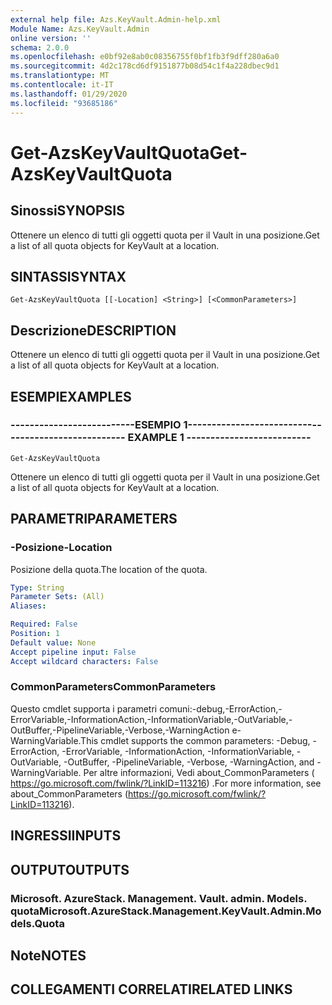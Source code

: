 ```yaml
---
external help file: Azs.KeyVault.Admin-help.xml
Module Name: Azs.KeyVault.Admin
online version: ''
schema: 2.0.0
ms.openlocfilehash: e0bf92e8ab0c08356755f0bf1fb3f9dff280a6a0
ms.sourcegitcommit: 4d2c178cd6df9151877b08d54c1f4a228dbec9d1
ms.translationtype: MT
ms.contentlocale: it-IT
ms.lasthandoff: 01/29/2020
ms.locfileid: "93685186"
---
```

# <span data-ttu-id="eaa23-101">Get-AzsKeyVaultQuota</span><span class="sxs-lookup"><span data-stu-id="eaa23-101">Get-AzsKeyVaultQuota</span></span>

## <span data-ttu-id="eaa23-102">Sinossi</span><span class="sxs-lookup"><span data-stu-id="eaa23-102">SYNOPSIS</span></span>
<span data-ttu-id="eaa23-103">Ottenere un elenco di tutti gli oggetti quota per il Vault in una posizione.</span><span class="sxs-lookup"><span data-stu-id="eaa23-103">Get a list of all quota objects for KeyVault at a location.</span></span>

## <span data-ttu-id="eaa23-104">SINTASSI</span><span class="sxs-lookup"><span data-stu-id="eaa23-104">SYNTAX</span></span>

```
Get-AzsKeyVaultQuota [[-Location] <String>] [<CommonParameters>]
```

## <span data-ttu-id="eaa23-105">Descrizione</span><span class="sxs-lookup"><span data-stu-id="eaa23-105">DESCRIPTION</span></span>
<span data-ttu-id="eaa23-106">Ottenere un elenco di tutti gli oggetti quota per il Vault in una posizione.</span><span class="sxs-lookup"><span data-stu-id="eaa23-106">Get a list of all quota objects for KeyVault at a location.</span></span>

## <span data-ttu-id="eaa23-107">ESEMPI</span><span class="sxs-lookup"><span data-stu-id="eaa23-107">EXAMPLES</span></span>

### <span data-ttu-id="eaa23-108">--------------------------ESEMPIO 1--------------------------</span><span class="sxs-lookup"><span data-stu-id="eaa23-108">-------------------------- EXAMPLE 1 --------------------------</span></span>
```
Get-AzsKeyVaultQuota
```

<span data-ttu-id="eaa23-109">Ottenere un elenco di tutti gli oggetti quota per il Vault in una posizione.</span><span class="sxs-lookup"><span data-stu-id="eaa23-109">Get a list of all quota objects for KeyVault at a location.</span></span>

## <span data-ttu-id="eaa23-110">PARAMETRI</span><span class="sxs-lookup"><span data-stu-id="eaa23-110">PARAMETERS</span></span>

### <span data-ttu-id="eaa23-111">-Posizione</span><span class="sxs-lookup"><span data-stu-id="eaa23-111">-Location</span></span>
<span data-ttu-id="eaa23-112">Posizione della quota.</span><span class="sxs-lookup"><span data-stu-id="eaa23-112">The location of the quota.</span></span>

```yaml
Type: String
Parameter Sets: (All)
Aliases: 

Required: False
Position: 1
Default value: None
Accept pipeline input: False
Accept wildcard characters: False
```

### <span data-ttu-id="eaa23-113">CommonParameters</span><span class="sxs-lookup"><span data-stu-id="eaa23-113">CommonParameters</span></span>
<span data-ttu-id="eaa23-114">Questo cmdlet supporta i parametri comuni:-debug,-ErrorAction,-ErrorVariable,-InformationAction,-InformationVariable,-OutVariable,-OutBuffer,-PipelineVariable,-Verbose,-WarningAction e-WarningVariable.</span><span class="sxs-lookup"><span data-stu-id="eaa23-114">This cmdlet supports the common parameters: -Debug, -ErrorAction, -ErrorVariable, -InformationAction, -InformationVariable, -OutVariable, -OutBuffer, -PipelineVariable, -Verbose, -WarningAction, and -WarningVariable.</span></span> <span data-ttu-id="eaa23-115">Per altre informazioni, Vedi about_CommonParameters ( https://go.microsoft.com/fwlink/?LinkID=113216) .</span><span class="sxs-lookup"><span data-stu-id="eaa23-115">For more information, see about_CommonParameters (https://go.microsoft.com/fwlink/?LinkID=113216).</span></span>

## <span data-ttu-id="eaa23-116">INGRESSI</span><span class="sxs-lookup"><span data-stu-id="eaa23-116">INPUTS</span></span>

## <span data-ttu-id="eaa23-117">OUTPUT</span><span class="sxs-lookup"><span data-stu-id="eaa23-117">OUTPUTS</span></span>

### <span data-ttu-id="eaa23-118">Microsoft. AzureStack. Management. Vault. admin. Models. quota</span><span class="sxs-lookup"><span data-stu-id="eaa23-118">Microsoft.AzureStack.Management.KeyVault.Admin.Models.Quota</span></span>

## <span data-ttu-id="eaa23-119">Note</span><span class="sxs-lookup"><span data-stu-id="eaa23-119">NOTES</span></span>

## <span data-ttu-id="eaa23-120">COLLEGAMENTI CORRELATI</span><span class="sxs-lookup"><span data-stu-id="eaa23-120">RELATED LINKS</span></span>

